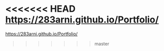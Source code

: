 <<<<<<< HEAD
https://283arni.github.io/Portfolio/
=======
https://283arni.github.io/Portfolio/    
>>>>>>> master
